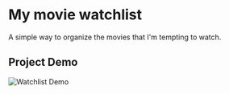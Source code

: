 # My movie watchlist

A simple way to organize the movies that I'm tempting to watch.

## Project Demo
![Watchlist Demo](src/img/watchlistDemo.gif)
